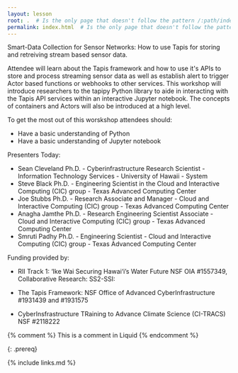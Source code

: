 ```yaml
---
layout: lesson
root: .  # Is the only page that doesn't follow the pattern /:path/index.html
permalink: index.html  # Is the only page that doesn't follow the pattern /:path/index.html
---
```

Smart-Data Collection for Sensor Networks: How to use Tapis for storing and retreiving stream based sensor data.

Attendee will learn about the Tapis framework and how to use it's APIs to store and process streaming sensor data as well as establish alert to trigger Actor based functions or webhooks to other services. This workshop will introduce researchers to the tapipy Python library to aide in interacting with the Tapis API services within an interactive Jupyter notebook.  The concepts of containers and Actors will also be introduced at a high level.

To get the most out of this worskshop attendees should:
* Have a basic understanding of Python
* Have a basic understanding of Jupyter notebook

Presenters Today:
* Sean Cleveland Ph.D. - Cyberinfrastructure Research Scientist - Information Technology Services - University of Hawaii - System
* Steve Black Ph.D. - Engineering Scientist in the Cloud and Interactive Computing (CIC) group - Texas Advanced Computing Center
* Joe Stubbs Ph.D. - Research Associate and Manager - Cloud and Interactive Computing (CIC) group - Texas Advanced Computing Center
* Anagha Jamthe Ph.D. - Research Engineering Scientist Associate - Cloud and Interactive Computing (CIC) group - Texas Advanced Computing Center
* Smruti Padhy Ph.D. - Engineering Scientist - Cloud and Interactive Computing (CIC) group - Texas Advanced Computing Center

Funding provided by:
* RII Track 1: ‘Ike Wai Securing Hawai‘i’s Water Future NSF OIA #1557349, Collaborative Research: SS2-SSI:

* The Tapis Framework: NSF Office of Advanced CyberInfrastructure #1931439 and #1931575

* CyberInsfrastructure TRaining to Advance Climate Science (CI-TRACS) NSF #2118222  

<!-- this is an html comment -->

{% comment %} This is a comment in Liquid {% endcomment %}


{: .prereq}

{% include links.md %}
